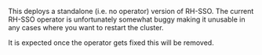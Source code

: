 This deploys a standalone (i.e. no operator) version of RH-SSO. The current RH-SSO operator is unfortunately somewhat buggy making it unusable in any cases where you want to restart the cluster.

It is expected once the operator gets fixed this will be removed.
